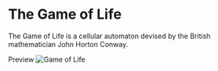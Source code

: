 # The Game of Life
The Game of Life is a cellular automaton devised by the British mathematician John Horton Conway.

Preview
![Game of Life](http://i.imgur.com/Ne70oXr.png)

